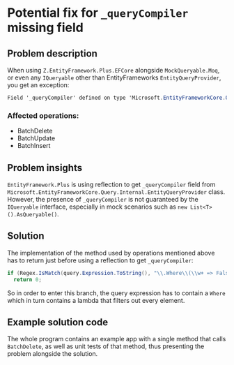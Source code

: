 ﻿# Potential fix for `_queryCompiler` missing field

## Problem description

When using `Z.EntityFramework.Plus.EFCore` alongside `MockQueryable.Moq`, or even any `IQueryable` other than EntityFrameworks `EntityQueryProvider`, you get an exception:

```c#
Field '_queryCompiler' defined on type 'Microsoft.EntityFrameworkCore.Query.Internal.EntityQueryProvider' is not a field on the target object which is of type 'MockQueryable.EntityFrameworkCore.TestAsyncEnumerableEfCore`1[EntityFramework.Plus.Moq.Entity]'.
```

### Affected operations:

- BatchDelete
- BatchUpdate
- BatchInsert

## Problem insights

`EntityFramework.Plus` is using reflection to get `_queryCompiler` field from `Microsoft.EntityFrameworkCore.Query.Internal.EntityQueryProvider` class. However, the presence of `_queryCompiler` is not guaranteed by the `IQueryable` interface, especially in mock scenarios such as `new List<T>().AsQueryable()`.

## Solution

The implementation of the method used by operations mentioned above has to return just before using a reflection to get `_queryCompiler`:

```c#
if (Regex.IsMatch(query.Expression.ToString(), "\\.Where\\(\\w+ => False\\)"))
  return 0;
```

So in order to enter this branch, the query expression has to contain a `Where` which in turn contains a lambda that filters out every element.

## Example solution code

The whole program contains an example app with a single method that calls `BatchDelete`, as well as unit tests of that method, thus presenting the problem alongside the solution.
